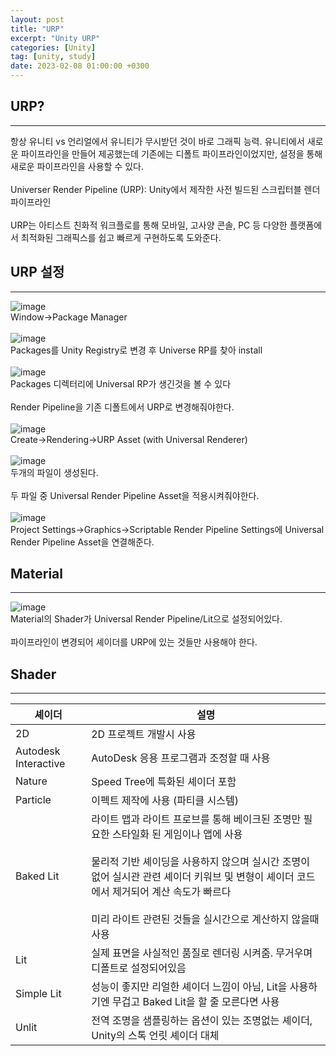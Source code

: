 ```yaml
---
layout: post
title: "URP"
excerpt: "Unity URP"
categories: [Unity]
tag: [unity, study]
date: 2023-02-08 01:00:00 +0300
---
```


## URP?
---
항상 유니티 vs 언리얼에서 유니티가 무시받던 것이 바로 그래픽 능력. 유니티에서 새로운 파이프라인을 만들어 제공했는데 기존에는 디폴트 파이프라인이었지만, 설정을 통해 새로운 파이프라인을 사용할 수 있다.<br><br>
Universer Render Pipeline (URP): Unity에서 제작한 사전 빌드된 스크립터블 렌더 파이프라인<br><br>
URP는 아티스트 친화적 워크플로를 통해 모바일, 고사양 콘솔, PC 등 다양한 플랫폼에서 최적화된 그래픽스를 쉽고 빠르게 구현하도록 도와준다.

## URP 설정
---
![image](/assets/img/Unity/URP_1.png)<br>
Window→Package Manager<br><br>
![image](/assets/img/Unity/URP_2.png)<br>
Packages를 Unity Registry로 변경 후 Universe RP를 찾아 install<br><br>
![image](/assets/img/Unity/URP_3.png)<br>
Packages 디렉터리에 Universal RP가 생긴것을 볼 수 있다<br><br>
Render Pipeline을 기존 디폴트에서 URP로 변경해줘야한다.<br><br>
![image](/assets/img/Unity/URP_4.png)<br>
Create→Rendering→URP Asset (with Universal Renderer)<br><br>
![image](/assets/img/Unity/URP_5.png)<br>
두개의 파일이 생성된다.<br><br>
두 파일 중 Universal Render Pipeline Asset을 적용시켜줘야한다.<br><br>
![image](/assets/img/Unity/URP_6.png)<br>
Project Settings→Graphics→Scriptable Render Pipeline Settings에 Universal Render Pipeline Asset을 연결해준다.

## Material
---
![image](/assets/img/Unity/URP_7.png)<br>
Material의 Shader가 Universal Render Pipeline/Lit으로 설정되어있다.<br><br>
파이프라인이 변경되어 셰이더를 URP에 있는 것들만 사용해야 한다.

## Shader
---

| 셰이더 | 설명 |
| --- | --- |
| 2D | 2D 프로젝트 개발시 사용 |
| Autodesk Interactive | AutoDesk 응용 프로그램과 조정할 때 사용 |
| Nature | Speed Tree에 특화된 셰이더 포함 |
| Particle | 이펙트 제작에 사용 (파티클 시스템) |
| Baked Lit | 라이트 맵과 라이트 프로브를 통해 베이크된 조명만 필요한 스타일화 된 게임이나 앱에 사용<br><br>물리적 기반 셰이딩을 사용하지 않으며 실시간 조명이 없어 실시관 관련 셰이더 키워브 및 변형이 셰이더 코드에서 제거되어 계산 속도가 빠르다<br><br>미리 라이트 관련된 것들을 실시간으로 계산하지 않을때 사용 |
| Lit | 실제 표면을 사실적인 품질로 렌더링 시켜줌. 무거우며 디폴트로 설정되어있음 |
| Simple Lit | 성능이 좋지만 리얼한 셰이더 느낌이 아님, Lit을 사용하기엔 무겁고 Baked Lit을 할 줄 모른다면 사용 |
| Unlit | 전역 조명을 샘플링하는 옵션이 있는 조명없는 셰이더, Unity의 스톡 언릿 셰이더 대체 |